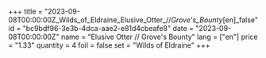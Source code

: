 +++
title = "2023-09-08T00:00:00Z_Wilds_of_Eldraine_Elusive_Otter_//_Grove's_Bounty_[en]_false"
id = "bc9bdf96-3e3b-4dca-aae2-e81d4cbeafe8"
date = "2023-09-08T00:00:00Z"
name = "Elusive Otter // Grove's Bounty"
lang = ["en"]
price = "1.33"
quantity = 4
foil = false
set = "Wilds of Eldraine"
+++
